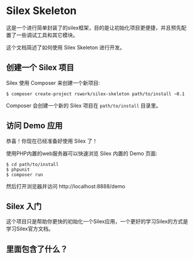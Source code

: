 Silex Skeleton
==============

这是一个进行简单封装了的silex框架，目的是让初始化项目更便捷，并且预先配置了一些调试工具和其它模块。

这个文档简述了如何使用 Silex Skeleton 进行开发。

创建一个 Silex 项目
----------------------------

Silex 使用 Composer 来创建一个新项目:

```
$ composer create-project rswork/silex-skeleton path/to/install ~0.1
```

Composer 会创建一个新的 Silex 项目在 `path/to/install` 目录里。

访问 Demo 应用
-----------------------------

恭喜！你现在已经准备好使用 Silex 了！

使用PHP内置的web服务器可以快速浏览 Silex 内置的 Demo 页面:

```
$ cd path/to/install
$ phpunit
$ composer run
```

然后打开浏览器并访问 http://localhost:8888/demo

Silex 入门
--------------------------

这个项目只是帮助你更快的初始化一个Silex应用，一个更好的学习Silex的方式是学习Silex官方文档。

里面包含了什么？
---------------

